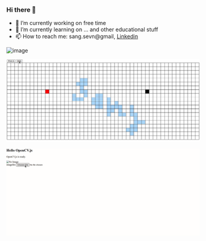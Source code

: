 ### Hi there 👋

<!--
**sangqle/sangqle** is a ✨ _special_ ✨ repository because its `README.md` (this file) appears on your GitHub profile.
-->

- 🔭 I’m currently working on free time
- 🌱 I’m currently learning on ... and other educational stuff
- 📫 How to reach me: sang.sevn@gmail, [Linkedin](https://www.linkedin.com/in/sang-lequang)

<img width="833" alt="image" src="https://github.com/user-attachments/assets/985755e2-2b42-4f7d-99b8-db98f94f178b" />

![My fun BFS](https://raw.githubusercontent.com/sangqle/Data-Structures-Algorithms/master/images/BFS.gif)
  
<!--   ![BFS routes](https://raw.githubusercontent.com/sangqle/Data-Structures-Algorithms/master/images/dfsroute.gif) -->
<!--   ![DFS routes](https://raw.githubusercontent.com/sangqle/Data-Structures-Algorithms/master/images/dfs3.gif) -->
<!--   ![BFS with random maze](https://raw.githubusercontent.com/sangqle/Data-Structures-Algorithms/master/images/bfs-maze.gif) -->
<!--   ![DFS with random maze](https://raw.githubusercontent.com/sangqle/Data-Structures-Algorithms/master/images/dfs-maze.gif) -->
  

![Blur image](blurimage.gif)
